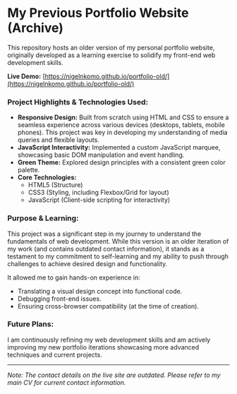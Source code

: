 # My Previous Portfolio Website (Archive)

This repository hosts an older version of my personal portfolio website, originally developed as a learning exercise to solidify my front-end web development skills.

**Live Demo:** [https://nigelnkomo.github.io/portfolio-old/](https://nigelnkomo.github.io/portfolio-old/)

### Project Highlights & Technologies Used:

* **Responsive Design:** Built from scratch using HTML and CSS to ensure a seamless experience across various devices (desktops, tablets, mobile phones). This project was key in developing my understanding of media queries and flexible layouts.
* **JavaScript Interactivity:** Implemented a custom JavaScript marquee, showcasing basic DOM manipulation and event handling.
* **Green Theme:** Explored design principles with a consistent green color palette.
* **Core Technologies:**
    * HTML5 (Structure)
    * CSS3 (Styling, including Flexbox/Grid for layout)
    * JavaScript (Client-side scripting for interactivity)

### Purpose & Learning:

This project was a significant step in my journey to understand the fundamentals of web development. While this version is an older iteration of my work (and contains outdated contact information), it stands as a testament to my commitment to self-learning and my ability to push through challenges to achieve desired design and functionality.

It allowed me to gain hands-on experience in:
* Translating a visual design concept into functional code.
* Debugging front-end issues.
* Ensuring cross-browser compatibility (at the time of creation).

### Future Plans:

I am continuously refining my web development skills and am actively improving my new portfolio iterations showcasing more advanced techniques and current projects.

---

*Note: The contact details on the live site are outdated. Please refer to my main CV for current contact information.*

